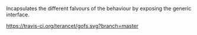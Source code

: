 Incapsulates the different falvours of the behaviour by exposing the generic interface. 

https://travis-ci.org/terancet/gofs.svg?branch=master